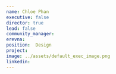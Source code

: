 ```yaml
---
name: Chloe Phan
executive: false
director: true
lead: false
community_manager: 
erevna:    
position:  Design
project: 
image: ../assets/default_exec_image.png
linkedin: 
---
```

